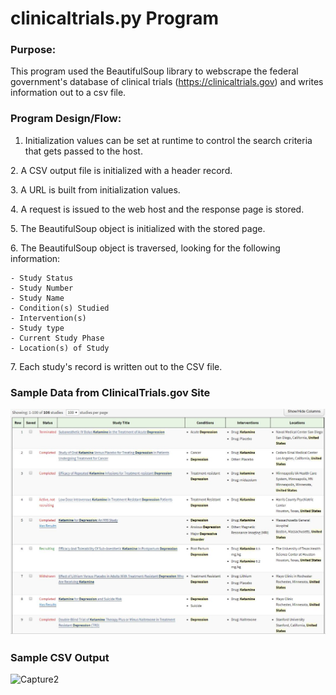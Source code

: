 # clinicaltrials.py Program

### Purpose:
This program used the BeautifulSoup library to webscrape the federal government's database of clinical trials (https://clinicaltrials.gov) and writes information out to a csv file.

### Program Design/Flow:

1. Initialization values can be set at runtime to control the search criteria that gets passed to the host.
<p>
2. A CSV output file is initialized with a header record.
<p>
3. A URL is built from initialization values.
<p>
4. A request is issued to the web host and the response page is stored.
<p>
5. The BeautifulSoup object is initialized with the stored page.
<p>
6. The BeautifulSoup object is traversed, looking for the following information:

	- Study Status
	- Study Number
	- Study Name
	- Condition(s) Studied
	- Intervention(s)
	- Study type
	- Current Study Phase
	- Location(s) of Study
<p>
7. Each study's record is written out to the CSV file.

### Sample Data from ClinicalTrials.gov Site

![Capture1](https://github.com/lan33-ccac/DAT-129/blob/master/WebScraping/ScreenCapture1.JPG)

### Sample CSV Output

![Capture2](https://github.com/lan33-ccac/DAT-129/blob/master/WebsScraping/ScreenCapture2.JPG)


 